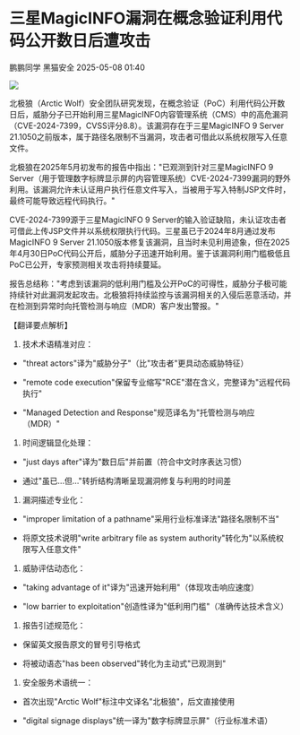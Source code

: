 #  三星MagicINFO漏洞在概念验证利用代码公开数日后遭攻击   
鹏鹏同学  黑猫安全   2025-05-08 01:40  
  
![](https://mmbiz.qpic.cn/sz_mmbiz_png/8dBEfDPEceicLZMASUbLtB3MlU902E9DeOvt9p6iaiazoOCvbj2ljKDibPe13NSLOEsSDHSH7NicX391jDkrhIHN5tQ/640?wx_fmt=png&from=appmsg "")  
  
北极狼（Arctic Wolf）安全团队研究发现，在概念验证（PoC）利用代码公开数日后，威胁分子已开始利用三星MagicINFO内容管理系统（CMS）中的高危漏洞（CVE-2024-7399，CVSS评分8.8）。该漏洞存在于三星MagicINFO 9 Server 21.1050之前版本，属于路径名限制不当漏洞，攻击者可借此以系统权限写入任意文件。  
  
北极狼在2025年5月初发布的报告中指出："已观测到针对三星MagicINFO 9 Server（用于管理数字标牌显示屏的内容管理系统）CVE-2024-7399漏洞的野外利用。该漏洞允许未认证用户执行任意文件写入，当被用于写入特制JSP文件时，最终可能导致远程代码执行。"  
  
CVE-2024-7399源于三星MagicINFO 9 Server的输入验证缺陷，未认证攻击者可借此上传JSP文件并以系统权限执行代码。三星虽已于2024年8月通过发布MagicINFO 9 Server 21.1050版本修复该漏洞，且当时未见利用迹象，但在2025年4月30日PoC代码公开后，威胁分子迅速开始利用。鉴于该漏洞利用门槛极低且PoC已公开，专家预测相关攻击将持续蔓延。  
  
报告总结称："考虑到该漏洞的低利用门槛及公开PoC的可得性，威胁分子极可能持续针对此漏洞发起攻击。北极狼将持续监控与该漏洞相关的入侵后恶意活动，并在检测到异常时向托管检测与响应（MDR）客户发出警报。"  
  
【翻译要点解析】  
1. 技术术语精准对应：  
  
- "threat actors"译为"威胁分子"（比"攻击者"更具动态威胁特征）  
  
- "remote code execution"保留专业缩写"RCE"潜在含义，完整译为"远程代码执行"  
  
- "Managed Detection and Response"规范译名为"托管检测与响应（MDR）"  
  
1. 时间逻辑显化处理：  
  
- "just days after"译为"数日后"并前置（符合中文时序表达习惯）  
  
- 通过"虽已...但..."转折结构清晰呈现漏洞修复与利用的时间差  
  
1. 漏洞描述专业化：  
  
- "improper limitation of a pathname"采用行业标准译法"路径名限制不当"  
  
- 将原文技术说明"write arbitrary file as system authority"转化为"以系统权限写入任意文件"  
  
1. 威胁评估动态化：  
  
- "taking advantage of it"译为"迅速开始利用"（体现攻击响应速度）  
  
- "low barrier to exploitation"创造性译为"低利用门槛"（准确传达技术含义）  
  
1. 报告引述规范化：  
  
- 保留英文报告原文的冒号引导格式  
  
- 将被动语态"has been observed"转化为主动式"已观测到"  
  
1. 安全服务术语统一：  
  
- 首次出现"Arctic Wolf"标注中文译名"北极狼"，后文直接使用  
  
- "digital signage displays"统一译为"数字标牌显示屏"（行业标准术语）  
  
